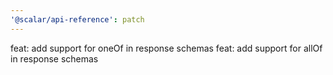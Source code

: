 ```yaml
---
'@scalar/api-reference': patch
---
```


feat: add support for oneOf in response schemas
feat: add support for allOf in response schemas
